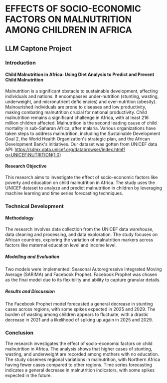 # EFFECTS OF SOCIO-ECONOMIC FACTORS ON MALNUTRITION AMONG CHILDREN IN AFRICA
## LLM Captone Project
### Introduction
#### Child Malnutrition in Africa: Using Diet Analysis to Predict and Prevent Child Malnutrition
Malnutrition is a significant obstacle to sustainable development, affecting individuals and nations. It encompasses under-nutrition (stunting, wasting, underweight, and micronutrient deficiencies) and over-nutrition (obesity). Malnourished individuals are prone to diseases and low productivity, making combating malnutrition crucial for national productivity.
Child malnutrition remains a significant challenge in Africa, with at least 216 million children affected. Malnutrition is the second leading cause of child mortality in sub-Saharan Africa, after malaria. Various organizations have taken steps to address malnutrition, including the Sustainable Development Goal 2, the World Health Organization's strategic plan, and the African Development Bank's initiatives.
Our dataset was gotten from UNICEF data API: https://sdmx.data.unicef.org/databrowser/index.html?q=UNICEF:NUTRITION(1.0)

#### Research Objective
This research aims to investigate the effect of socio-economic factors like poverty and education on child malnutrition in Africa. The study uses the UNICEF dataset to analyze and predict malnutrition in children by leveraging machine learning and time series forecasting techniques.

### Technical Development
#### Methodology
The research involves data collection from the UNICEF data warehouse, data cleaning and processing, and data exploration. The study focuses on African countries, exploring the variation of malnutrition markers across factors like maternal education level and income level.

##### Modelling and Evaluation
Two models were implemented: Seasonal Autoregressive Integrated Moving Average (SARIMA) and Facebook Prophet. Facebook Prophet was chosen as the final model due to its flexibility and ability to capture granular details.

##### Results and Discussion
The Facebook Prophet model forecasted a general decrease in stunting cases across regions, with some spikes expected in 2025 and 2029. The burden of wasting among children appears to fluctuate, with a drastic decrease in 2021 and a likelihood of spiking up again in 2025 and 2029.

### Conclusion
The research investigates the effect of socio-economic factors on child malnutrition in Africa. The analysis shows that higher cases of stunting, wasting, and underweight are recorded among mothers with no education. The study observes regional variations in malnutrition, with Northern Africa having fewer cases compared to other regions. Time series forecasting indicates a general decrease in malnutrition indicators, with some spikes expected in the future.
